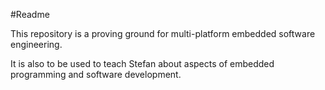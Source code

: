 #Readme

This repository is a proving ground for multi-platform embedded software engineering.

It is also to be used to teach Stefan about aspects of embedded programming and software development.
